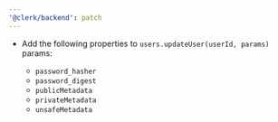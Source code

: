 ```yaml
---
'@clerk/backend': patch
---
```


- Add the following properties to `users.updateUser(userId, params)` params:
  
  - `password_hasher`
  - `password_digest`
  - `publicMetadata`
  - `privateMetadata`
  - `unsafeMetadata`